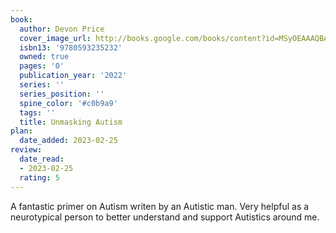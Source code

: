 ```yaml
---
book:
  author: Devon Price
  cover_image_url: http://books.google.com/books/content?id=MSyOEAAAQBAJ&printsec=frontcover&img=1&zoom=1&source=gbs_api
  isbn13: '9780593235232'
  owned: true
  pages: '0'
  publication_year: '2022'
  series: ''
  series_position: ''
  spine_color: '#c0b9a9'
  tags: ''
  title: Unmasking Autism
plan:
  date_added: 2023-02-25
review:
  date_read:
  - 2023-02-25
  rating: 5
---
```

A fantastic primer on Autism writen by an Autistic man. Very helpful as a neurotypical person to better understand and support Autistics around me. 
